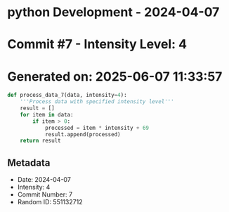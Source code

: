 ﻿# python Development - 2024-04-07
# Commit #7 - Intensity Level: 4
# Generated on: 2025-06-07 11:33:57
```python
def process_data_7(data, intensity=4):
    '''Process data with specified intensity level'''
    result = []
    for item in data:
        if item > 0:
            processed = item * intensity + 69
            result.append(processed)
    return result
```
## Metadata
- Date: 2024-04-07
- Intensity: 4
- Commit Number: 7
- Random ID: 551132712

